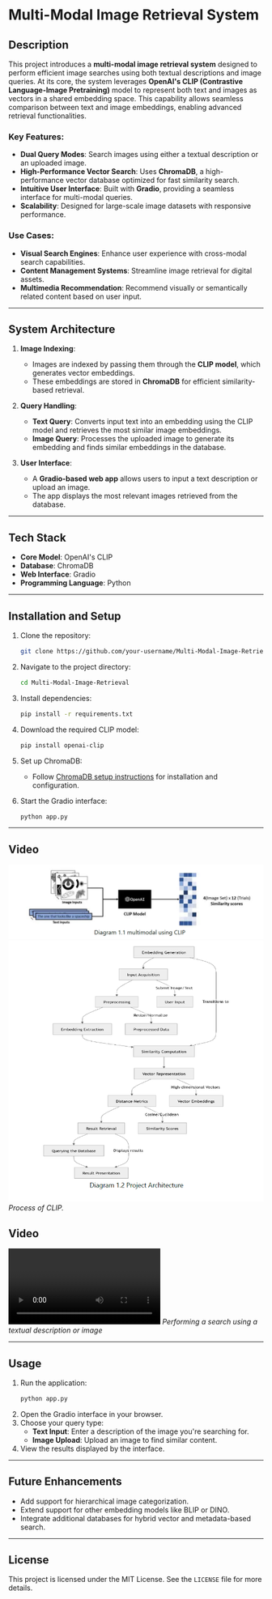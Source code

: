 # Multi-Modal Image Retrieval System

## Description
This project introduces a **multi-modal image retrieval system** designed to perform efficient image searches using both textual descriptions and image queries. At its core, the system leverages **OpenAI's CLIP (Contrastive Language-Image Pretraining)** model to represent both text and images as vectors in a shared embedding space. This capability allows seamless comparison between text and image embeddings, enabling advanced retrieval functionalities.

### Key Features:
- **Dual Query Modes**: Search images using either a textual description or an uploaded image.
- **High-Performance Vector Search**: Uses **ChromaDB**, a high-performance vector database optimized for fast similarity search.
- **Intuitive User Interface**: Built with **Gradio**, providing a seamless interface for multi-modal queries.
- **Scalability**: Designed for large-scale image datasets with responsive performance.

### Use Cases:
- **Visual Search Engines**: Enhance user experience with cross-modal search capabilities.
- **Content Management Systems**: Streamline image retrieval for digital assets.
- **Multimedia Recommendation**: Recommend visually or semantically related content based on user input.

---

## System Architecture
1. **Image Indexing**:
   - Images are indexed by passing them through the **CLIP model**, which generates vector embeddings.
   - These embeddings are stored in **ChromaDB** for efficient similarity-based retrieval.

2. **Query Handling**:
   - **Text Query**: Converts input text into an embedding using the CLIP model and retrieves the most similar image embeddings.
   - **Image Query**: Processes the uploaded image to generate its embedding and finds similar embeddings in the database.

3. **User Interface**:
   - A **Gradio-based web app** allows users to input a text description or upload an image.
   - The app displays the most relevant images retrieved from the database.

---

## Tech Stack
- **Core Model**: OpenAI's CLIP
- **Database**: ChromaDB
- **Web Interface**: Gradio
- **Programming Language**: Python

---

## Installation and Setup

1. Clone the repository:
   ```bash
   git clone https://github.com/your-username/Multi-Modal-Image-Retrieval.git
   ```
2. Navigate to the project directory:
   ```bash
   cd Multi-Modal-Image-Retrieval
   ```
3. Install dependencies:
   ```bash
   pip install -r requirements.txt
   ```
4. Download the required CLIP model:
   ```bash
   pip install openai-clip
   ```
5. Set up ChromaDB:
   - Follow [ChromaDB setup instructions](https://docs.chromadb.com/) for installation and configuration.

6. Start the Gradio interface:
   ```bash
   python app.py
   ```

---
## Video
![Architecture](CLIP-Process.png)
![Architecture](CLIP-Architecture.png)
*Process of CLIP.*

## Video
![Text Query Interface](Image-Retrieval-Demo.mov)
*Performing a search using a textual description or image*

---

## Usage
1. Run the application:
   ```bash
   python app.py
   ```
2. Open the Gradio interface in your browser.
3. Choose your query type:
   - **Text Input**: Enter a description of the image you're searching for.
   - **Image Upload**: Upload an image to find similar content.
4. View the results displayed by the interface.

---

## Future Enhancements
- Add support for hierarchical image categorization.
- Extend support for other embedding models like BLIP or DINO.
- Integrate additional databases for hybrid vector and metadata-based search.

---

## License
This project is licensed under the MIT License. See the `LICENSE` file for more details.
